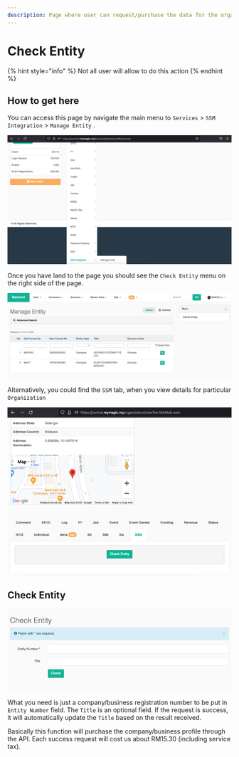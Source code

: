 ```yaml
---
description: Page where user can request/purchase the data for the organization.
---
```


# Check Entity

{% hint style="info" %}
Not all user will allow to do this action
{% endhint %}

## How to get here

You can access this page by navigate the main menu to `Services` &gt; `SSM Integration` &gt; `Manage Entity` . 

![Navigate to Manage Entity page](../../.gitbook/assets/screenshot-2021-09-01-at-5.02.57-pm.png)

Once you have land to the page you should see the `Check Entity` menu on the right side of the page.

![Manage Entity page](../../.gitbook/assets/screenshot-2021-09-01-at-5.04.37-pm.png)

Alternatively, you could find the `SSM` tab, when you view details for particular `Organization` 

![](../../.gitbook/assets/screenshot-2021-09-01-at-5.08.56-pm.png)

## Check Entity

![](../../.gitbook/assets/screenshot-2021-09-01-at-3.36.25-pm.png)

What you need is just a company/business registration number to be put in `Entity Number` field. The `Title` is an optional field. If the request is success, it will automatically update the `Title` based on the result received.

Basically this function will purchase the company/business profile through the API. Each success request will cost us about RM15.30 \(including service tax\).


